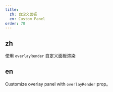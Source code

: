 ```yaml
---
title:
  zh: 自定义面板
  en: Custom Panel
order: 70
---
```


## zh

使用 `overlayRender` 自定义面板渲染

## en

Customize overlay panel with `overlayRender` prop。
